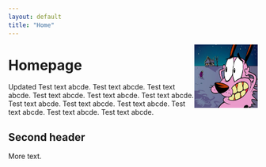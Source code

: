 ```yaml
---
layout: default
title: "Home"
---
```


<img style="float:right" src="images/test.jpg" width="128" height="128">

# Homepage

Updated
Test text abcde.
Test text abcde.
Test text abcde.
Test text abcde.
Test text abcde.
Test text abcde.
Test text abcde.
Test text abcde.
Test text abcde.
Test text abcde.
Test text abcde.
Test text abcde.


## Second header
More text.